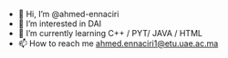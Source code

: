 - 👋 Hi, I’m @ahmed-ennaciri
- 👀 I’m interested in DAI
- 🌱 I’m currently learning C++ / PYT/ JAVA / HTML
- 📫 How to reach me ahmed.ennaciri1@etu.uae.ac.ma

<!---
ahmed-ennaciri/ahmed-ennaciri is a ✨ special ✨ repository because its `README.md` (this file) appears on your GitHub profile.
You can click the Preview link to take a look at your changes.
--->
